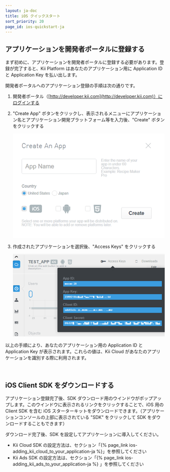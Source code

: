 ```yaml
---
layout: ja-doc
title: iOS クイックスタート
sort_priority: 20
page_id: ios-quickstart-ja
---
```

## アプリケーションを開発者ポータルに登録する

まず初めに、アプリケーションを開発者ポータルに登録する必要があります。登録が完了すると、Kii Platform はあなたのアプリケーション用に Application ID と Application Key を払い出します。

開発者ポータルへのアプリケーション登録の手順は次の通りです。

1.  開発者ポータル（[http://developer.kii.com](http://developer.kii.com)）にログインする

2.  "Create App" ボタンをクリックし、表示されるメニューにアプリケーション名とアプリケーション開発プラットフォーム等を入力後、"Create" ボタンをクリックする

    ![](/assets/images/commons/starts_01.png)

3.  作成されたアプリケーションを選択後、"Access Keys" をクリックする

    ![](/assets/images/commons/starts_02_access_key.png)

以上の手順により、あなたのアプリケーション用の Application ID と Application Key が表示されます。これらの値は、Kii Cloud があなたのアプリケーションを識別する際に利用されます。

<br/>

## iOS Client SDK をダウンロードする

アプリケーション登録完了後、SDK ダウンロード用のウインドウがポップアップします。このウインドウに表示されるリンクをクリックすることで、iOS 用の Client SDK を含む iOS スターターキットをダウンロードできます。（アプリケーションコンソールの上部に表示されている "SDK" をクリックして SDK をダウンロードすることもできます）

ダウンロード完了後、SDK を設定してアプリケーションに導入してください。

*   Kii Cloud SDK の設定方法は、セクション「{% page_link ios-adding_kii_cloud_to_your_application-ja %}」を参照してください
*   Kii Ads SDK の設定方法は、セクション「{% page_link ios-adding_kii_ads_to_your_application-ja %} 」を参照してください
